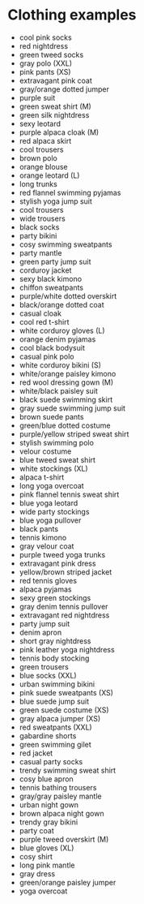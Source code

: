# Clothing examples

- cool pink socks
- red nightdress
- green tweed socks
- gray polo (XXL)
- pink pants (XS)
- extravagant pink coat
- gray/orange dotted jumper
- purple suit
- green sweat shirt (M)
- green silk nightdress
- sexy leotard
- purple alpaca cloak (M)
- red alpaca skirt
- cool trousers
- brown polo
- orange blouse
- orange leotard (L)
- long trunks
- red flannel swimming pyjamas
- stylish yoga jump suit
- cool trousers
- wide trousers
- black socks
- party bikini
- cosy swimming sweatpants
- party mantle
- green party jump suit
- corduroy jacket
- sexy black kimono
- chiffon sweatpants
- purple/white dotted overskirt
- black/orange dotted coat
- casual cloak
- cool red t-shirt
- white corduroy gloves (L)
- orange denim pyjamas
- cool black bodysuit
- casual pink polo
- white corduroy bikini (S)
- white/orange paisley kimono
- red wool dressing gown (M)
- white/black paisley suit
- black suede swimming skirt
- gray suede swimming jump suit
- brown suede pants
- green/blue dotted costume
- purple/yellow striped sweat shirt
- stylish swimming polo
- velour costume
- blue tweed sweat shirt
- white stockings (XL)
- alpaca t-shirt
- long yoga overcoat
- pink flannel tennis sweat shirt
- blue yoga leotard
- wide party stockings
- blue yoga pullover
- black pants
- tennis kimono
- gray velour coat
- purple tweed yoga trunks
- extravagant pink dress
- yellow/brown striped jacket
- red tennis gloves
- alpaca pyjamas
- sexy green stockings
- gray denim tennis pullover
- extravagant red nightdress
- party jump suit
- denim apron
- short gray nightdress
- pink leather yoga nightdress
- tennis body stocking
- green trousers
- blue socks (XXL)
- urban swimming bikini
- pink suede sweatpants (XS)
- blue suede jump suit
- green suede costume (XS)
- gray alpaca jumper (XS)
- red sweatpants (XXL)
- gabardine shorts
- green swimming gilet
- red jacket
- casual party socks
- trendy swimming sweat shirt
- cosy blue apron
- tennis bathing trousers
- gray/gray paisley mantle
- urban night gown
- brown alpaca night gown
- trendy gray bikini
- party coat
- purple tweed overskirt (M)
- blue gloves (XL)
- cosy shirt
- long pink mantle
- gray dress
- green/orange paisley jumper
- yoga overcoat

